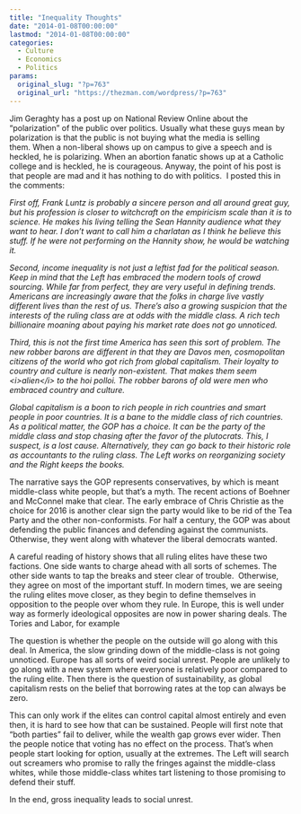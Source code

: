 ```yaml
---
title: "Inequality Thoughts"
date: "2014-01-08T00:00:00"
lastmod: "2014-01-08T00:00:00"
categories:
  - Culture
  - Economics
  - Politics
params:
  original_slug: "?p=763"
  original_url: "https://thezman.com/wordpress/?p=763"
---
```


Jim Geraghty has a post up on National Review Online about the
“polarization” of the public over politics. Usually what these guys mean
by polarization is that the public is not buying what the media is
selling them. When a non-liberal shows up on campus to give a speech and
is heckled, he is polarizing. When an abortion fanatic shows up at a
Catholic college and is heckled, he is courageous. Anyway, the point of
his post is that people are mad and it has nothing to do with politics. 
I posted this in the comments:

*First off, Frank Luntz is probably a sincere person and all around
great guy, but his profession is closer to witchcraft on the empiricism
scale than it is to science. He makes his living telling the Sean
Hannity audience what they want to hear. I don’t want to call him a
charlatan as I think he believe this stuff. If he were not performing on
the Hannity show, he would be watching it.*

*Second, income inequality is not just a leftist fad for the political
season. Keep in mind that the Left has embraced the modern tools of
crowd sourcing. While far from perfect, they are very useful in defining
trends. Americans are increasingly aware that the folks in charge live
vastly different lives than the rest of us. There’s also a growing
suspicion that the interests of the ruling class are at odds with the
middle class. A rich tech billionaire moaning about paying his market
rate does not go unnoticed.*

*Third, this is not the first time America has seen this sort of
problem. The new robber barons are different in that they are Davos men,
cosmopolitan citizens of the world who got rich from global capitalism.
Their loyalty to country and culture is nearly non-existent. That makes
them seem &lt;i&gt;alien&lt;/i&gt; to the hoi polloi. The robber barons
of old were men who embraced country and culture.*

*Global capitalism is a boon to rich people in rich countries and smart
people in poor countries. It is a bane to the middle class of rich
countries. As a political matter, the GOP has a choice. It can be the
party of the middle class and stop chasing after the favor of the
plutocrats. This, I suspect, is a lost cause. Alternatively, they can go
back to their historic role as accountants to the ruling class. The Left
works on reorganizing society and the Right keeps the books.*

The narrative says the GOP represents conservatives, by which is meant
middle-class white people, but that’s a myth. The recent actions of
Boehner and McConnel make that clear. The early embrace of Chris
Christie as the choice for 2016 is another clear sign the party would
like to be rid of the Tea Party and the other non-conformists. For half
a century, the GOP was about defending the public finances and defending
against the communists. Otherwise, they went along with whatever the
liberal democrats wanted.

A careful reading of history shows that all ruling elites have these two
factions. One side wants to charge ahead with all sorts of schemes. The
other side wants to tap the breaks and steer clear of trouble.
 Otherwise, they agree on most of the important stuff. In modern times,
we are seeing the ruling elites move closer, as they begin to define
themselves in opposition to the people over whom they rule. In Europe,
this is well under way as formerly ideological opposites are now in
power sharing deals. The Tories and Labor, for example

The question is whether the people on the outside will go along with
this deal. In America, the slow grinding down of the middle-class is not
going unnoticed. Europe has all sorts of weird social unrest. People are
unlikely to go along with a new system where everyone is relatively poor
compared to the ruling elite. Then there is the question of
sustainability, as global capitalism rests on the belief that borrowing
rates at the top can always be zero.

This can only work if the elites can control capital almost entirely and
even then, it is hard to see how that can be sustained. People will
first note that “both parties” fail to deliver, while the wealth gap
grows ever wider. Then the people notice that voting has no effect on
the process. That’s when people start looking for option, usually at the
extremes. The Left will search out screamers who promise to rally the
fringes against the middle-class whites, while those middle-class whites
tart listening to those promising to defend their stuff.

In the end, gross inequality leads to social unrest.

 
